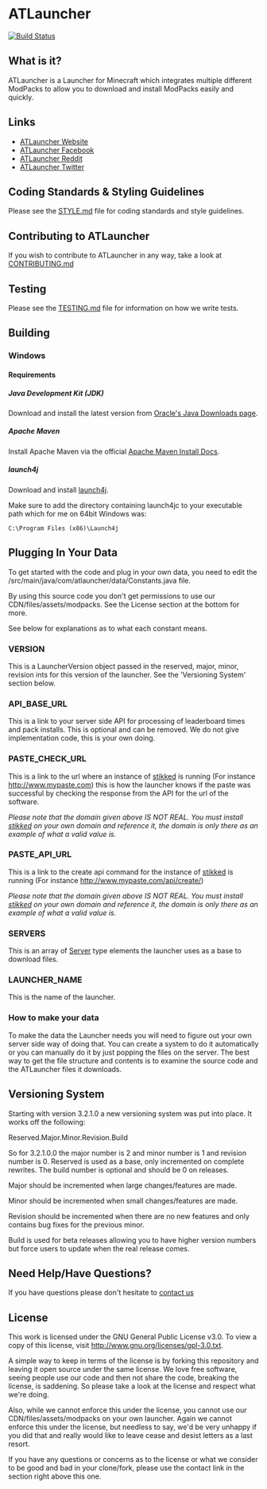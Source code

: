 # ATLauncher

[![Build Status](https://build.atlcdn.net/buildStatus/icon?job=ATLauncher)](https://build.atlcdn.net/job/ATLauncher/)

## What is it?
ATLauncher is a Launcher for Minecraft which integrates multiple different ModPacks to allow you to download and install
ModPacks easily and quickly.

## Links
- [ATLauncher Website](https://www.atlauncher.com)
- [ATLauncher Facebook](http://www.facebook.com/ATLauncher)
- [ATLauncher Reddit](http://www.reddit.com/r/ATLauncher)
- [ATLauncher Twitter](http://twitter.com/ATLauncher)

## Coding Standards & Styling Guidelines
Please see the [STYLE.md](STYLE.md) file for coding standards and style guidelines.

## Contributing to ATLauncher
If you wish to contribute to ATLauncher in any way, take a look at [CONTRIBUTING.md](CONTRIBUTING.md)

## Testing
Please see the [TESTING.md](TESTING.md) file for information on how we write tests.

## Building
### Windows
#### Requirements
##### Java Development Kit (JDK)
Download and install the latest version from
[Oracle's Java Downloads page](http://www.oracle.com/technetwork/java/javase/downloads/jdk7-downloads-1880260.html).

##### Apache Maven
Install Apache Maven via the official [Apache Maven Install Docs](http://maven.apache.org/download.cgi#Installation).

##### launch4j
Download and install [launch4j](http://sourceforge.net/projects/launch4j/files/launch4j-3/3.1.0-beta2/).

Make sure to add the directory containing launch4jc to your executable path which for me on 64bit Windows was:

```
C:\Program Files (x86)\Launch4j
```

## Plugging In Your Data
To get started with the code and plug in your own data, you need to edit the
/src/main/java/com/atlauncher/data/Constants.java file.

By using this source code you don't get permissions to use our CDN/files/assets/modpacks. See the License section at the
bottom for more.

See below for explanations as to what each constant means.

### VERSION
This is a LauncherVersion object passed in the reserved, major, minor, revision ints for this version of the launcher.
See the 'Versioning System' section below.

### API_BASE_URL
This is a link to your server side API for processing of leaderboard times and pack installs. This is optional and can
be removed. We do not give implementation code, this is your own doing.

### PASTE_CHECK_URL
This is a link to the url where an instance of [stikked](https://github.com/claudehohl/Stikked) is running (For instance
http://www.mypaste.com) this is how the launcher knows if the paste was successful by checking the response from the API
for the url of the software.

*Please note that the domain given above IS NOT REAL. You must install [stikked](https://github.com/claudehohl/Stikked)
on your own domain and reference it, the domain is only there as an example of what a valid value is.*

### PASTE_API_URL
This is a link to the create api command for the instance of [stikked](https://github.com/claudehohl/Stikked) is running
(For instance http://www.mypaste.com/api/create/)

*Please note that the domain given above IS NOT REAL. You must install [stikked](https://github.com/claudehohl/Stikked)
on your own domain and reference it, the domain is only there as an example of what a valid value is.*

### SERVERS
This is an array of
[Server](https://github.com/ATLauncher/ATLauncher/blob/master/src/main/java/com/atlauncher/data/Server.java) type
elements the launcher uses as a base to download files.

### LAUNCHER_NAME
This is the name of the launcher.

### How to make your data
To make the data the Launcher needs you will need to figure out your own server side way of doing that. You can create a
system to do it automatically or you can manually do it by just popping the files on the server. The best way to get the
file structure and contents is to examine the source code and the ATLauncher files it downloads.

## Versioning System
Starting with version 3.2.1.0 a new versioning system was put into place. It works off the following:

Reserved.Major.Minor.Revision.Build

So for 3.2.1.0.0 the major number is 2 and minor number is 1 and revision number is 0. Reserved is used as a base, only
incremented on complete rewrites. The build number is optional and should be 0 on releases.

Major should be incremented when large changes/features are made.

Minor should be incremented when small changes/features are made.

Revision should be incremented when there are no new features and only contains bug fixes for the previous minor.

Build is used for beta releases allowing you to have higher version numbers but force users to update when the real
release comes.

## Need Help/Have Questions?
If you have questions please don't hesitate to [contact us](https://www.atlauncher.com/contact-us/)

## License
This work is licensed under the GNU General Public License v3.0. To view a copy of this license, visit
http://www.gnu.org/licenses/gpl-3.0.txt.

A simple way to keep in terms of the license is by forking this repository and leaving it open source under the same
license. We love free software, seeing people use our code and then not share the code, breaking the license, is
saddening. So please take a look at the license and respect what we're doing.

Also, while we cannot enforce this under the license, you cannot use our CDN/files/assets/modpacks on your own launcher.
Again we cannot enforce this under the license, but needless to say, we'd be very unhappy if you did that and really
would like to leave cease and desist letters as a last resort.

If you have any questions or concerns as to the license or what we consider to be good and bad in your clone/fork,
please use the contact link in the section right above this one.
